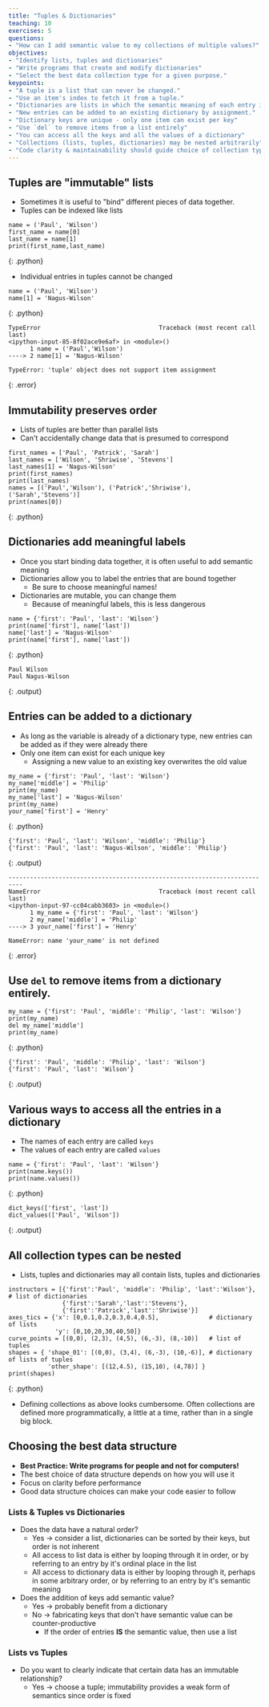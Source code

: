 ```yaml
---
title: "Tuples & Dictionaries"
teaching: 10
exercises: 5
questions:
- "How can I add semantic value to my collections of multiple values?"
objectives:
- "Identify lists, tuples and dictionaries"
- "Write programs that create and modify dictionaries"
- "Select the best data collection type for a given purpose."
keypoints:
- "A tuple is a list that can never be changed."
- "Use an item's index to fetch it from a tuple."
- "Dictionaries are lists in which the semantic meaning of each entry is more important than its order."
- "New entries can be added to an existing dictionary by assignment."
- "Dictionary keys are unique - only one item can exist per key"
- "Use `del` to remove items from a list entirely"
- "You can access all the keys and all the values of a dictionary"
- "Collections (lists, tuples, dictionaries) may be nested arbitrarily"
- "Code clarity & maintainability should guide choice of collection type"
---
```

## Tuples are "immutable" lists

*   Sometimes it is useful to "bind" different pieces of data together.
*   Tuples can be indexed like lists

~~~
name = ('Paul', 'Wilson')
first_name = name[0]
last_name = name[1]
print(first_name,last_name)
~~~
{: .python}

*   Individual entries in tuples cannot be changed

~~~
name = ('Paul', 'Wilson')
name[1] = 'Nagus-Wilson'
~~~
{: .python}
~~~
TypeError                                 Traceback (most recent call last)
<ipython-input-85-8f02ace9e6af> in <module>()
      1 name = ('Paul','Wilson')
----> 2 name[1] = 'Nagus-Wilson'

TypeError: 'tuple' object does not support item assignment
~~~
{: .error}

## Immutability preserves order

*   Lists of tuples are better than parallel lists
*   Can't accidentally change data that is presumed to correspond

~~~
first_names = ['Paul', 'Patrick', 'Sarah']
last_names = ['Wilson', 'Shriwise', 'Stevens']
last_names[1] = 'Nagus-Wilson'
print(first_names)
print(last_names)
names = [('Paul','Wilson'), ('Patrick','Shriwise'), ('Sarah','Stevens')]
print(names[0])
~~~
{: .python}

## Dictionaries add meaningful labels

*    Once you start binding data together, it is often useful to add
     semantic meaning
*    Dictionaries allow you to label the entries that are bound together
     * Be sure to choose meaningful names!
*    Dictionaries are mutable, you can change them
     *   Because of meaningful labels, this is less dangerous

~~~
name = {'first': 'Paul', 'last': 'Wilson'}
print(name['first'], name['last'])
name['last'] = 'Nagus-Wilson'
print(name['first'], name['last'])
~~~
{: .python}
~~~
Paul Wilson
Paul Nagus-Wilson
~~~
{: .output}

## Entries can be added to a dictionary

*    As long as the variable is already of a dictionary type, new entries can be
     added as if they were already there
*    Only one item can exist for each unique key
     * Assigning a new value to an existing key overwrites the old value

~~~
my_name = {'first': 'Paul', 'last': 'Wilson'}
my_name['middle'] = 'Philip'
print(my_name)
my_name['last'] = 'Nagus-Wilson'
print(my_name)
your_name['first'] = 'Henry'
~~~
{: .python}
~~~
{'first': 'Paul', 'last': 'Wilson', 'middle': 'Philip'}
{'first': 'Paul', 'last': 'Nagus-Wilson', 'middle': 'Philip'}
~~~
{: .output}
~~~
--------------------------------------------------------------------------
NameError                                 Traceback (most recent call last)
<ipython-input-97-cc04cabb3603> in <module>()
      1 my_name = {'first': 'Paul', 'last': 'Wilson'}
      2 my_name['middle'] = 'Philip'
----> 3 your_name['first'] = 'Henry'

NameError: name 'your_name' is not defined
~~~
{: .error}


## Use `del` to remove items from a dictionary entirely.

~~~
my_name = {'first': 'Paul', 'middle': 'Philip', 'last': 'Wilson'}
print(my_name)
del my_name['middle']
print(my_name)
~~~
{: .python}
~~~
{'first': 'Paul', 'middle': 'Philip', 'last': 'Wilson'}
{'first': 'Paul', 'last': 'Wilson'}
~~~
{: .output}

## Various ways to access all the entries in a dictionary

*   The names of each entry are called `keys`
*   The values of each entry are called `values`

~~~
name = {'first': 'Paul', 'last': 'Wilson'}
print(name.keys())
print(name.values())
~~~
{: .python}
~~~
dict_keys(['first', 'last'])
dict_values(['Paul', 'Wilson'])
~~~
{: .output}


## All collection types can be nested

*   Lists, tuples and dictionaries may all contain lists, tuples and dictionaries

~~~
instructors = [{'first':'Paul', 'middle': 'Philip', 'last':'Wilson'},       # list of dictionaries
               {'first':'Sarah','last':'Stevens'},
               {'first':'Patrick','last':'Shriwise'}]
axes_tics = {'x': [0,0.1,0.2,0.3,0.4,0.5],              # dictionary of lists
             'y': [0,10,20,30,40,50]}
curve_points = [(0,0), (2,3), (4,5), (6,-3), (8,-10)]   # list of tuples
shapes = { 'shape_01': [(0,0), (3,4), (6,-3), (10,-6)], # dictionary of lists of tuples
           'other_shape': [(12,4.5), (15,10), (4,78)] }
print(shapes)
~~~
{: .python}

*   Defining collections as above looks cumbersome.  Often collections are defined
    more programmatically, a little at a time, rather than in a single big block.

## Choosing the best data structure

*   **Best Practice: Write programs for people and not for computers!**
*   The best choice of data structure depends on how you will use it
*   Focus on clarity before performance
*   Good data structure choices can make your code easier to follow

### Lists & Tuples vs Dictionaries

*   Does the data have a natural order?
    *  Yes &rarr; consider a list, dictionaries can be sorted by their keys, but 
       order is not inherent
    *  All access to list data is either by looping through it in order, or by 
       referring to an entry by it's ordinal place in the list
    *  All access to dictionary data is either by looping through it, perhaps 
       in some arbitrary order, or by referring to an entry by it's semantic meaning
*   Does the addition of keys add semantic value?
    *  Yes &rarr; probably benefit from a dictionary
    *  No  &rarr; fabricating keys that don't have semantic value can be counter-productive
        * If the order of entries **IS** the semantic value, then use a list

### Lists vs Tuples

*   Do you want to clearly indicate that certain data has an immutable relationship?
    * Yes &rarr; choose a tuple; immutability provides a weak form of semantics
      since order is fixed
